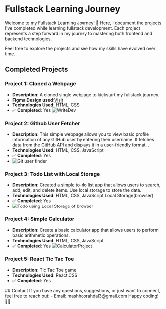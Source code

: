 # Fullstack Learning Journey

Welcome to my Fullstack Learning Journey! 🌟 Here, I document the projects I've completed while learning fullstack development. Each project represents a step forward in my journey to mastering both frontend and backend technologies.

Feel free to explore the projects and see how my skills have evolved over time.

## Completed Projects

### Project 1: Cloned a Webpage

- **Description**: A cloned single webpage to kickstart my fullstack journey.
- **Figma Design used**:<a href="https://www.figma.com/file/nh0V05z3NB87ue9v5PcO3R/writings.dev?type=design&node-id=0%3A1&t=2iQplaIojU3ydAfW-1">Visit</a>
- **Technologies Used**: HTML, CSS
- ✅ **Completed**: Yes
  ![WriteDev](https://github.com/mashhoor-ahdal/roadmap_assignments/assets/101206478/de41c168-6162-4ef5-8d46-70b9d063e878)

### Project 2: Github User Fetcher

- **Description**: This simple webpage allows you to view basic profile information of any GitHub user by entering their username. It fetches data from the GitHub API and displays it in a user-friendly format.
  .
- **Technologies Used**: HTML, CSS, JavaScript
- ✅ **Completed**: Yes
- ![Git user finder](https://github.com/mashhoor-ahdal/roadmap_assignments/assets/101206478/eb33cacf-2350-46bb-b6a0-6d892f96014f)

### Project 3: Todo List with Local Storage

- **Description**: Created a simple to-do list app that allows users to search, add, edit, and delete items. Use local storage to store the data.
- **Technologies Used**: HTML, CSS, JavaScript,Local Storage(browser)
- ✅ **Completed**: Yes
- ![Todo using Local Storage of browser](https://github.com/mashhoor-ahdal/roadmap_assignments/assets/101206478/59f3d28b-0991-42a6-b0b8-19926ef18bc0)

### Project 4: Simple Calculator

- **Description**: Create a basic calculator app that allows users to perform basic arithmetic operations.
- **Technologies Used**: HTML, CSS, JavaScript
- ✅ **Completed**: Yes
  ![CalculatorProject](https://github.com/mashhoor-ahdal/roadmap_assignments/assets/101206478/fe9fd82e-3518-4d56-8c62-7a5e63792fc1)

### Project 5: React Tic Tac Toe

- **Description**: Tic Tac Toe game
- **Technologies Used**: React,CSS
- ✅ **Completed**: Yes


<?-- ## Technologies Explored

- **Frontend**: HTML, CSS, JavaScript
- **Backend**: Node.js, Express
- **Database**: MongoDB
- **Version Control**: Git
- **Other**: RESTful API, CRUD Operations

## What I've Learned

- Developed a solid understanding of frontend and backend technologies.
- Implemented CRUD operations in a fullstack application.
- Explored the use of databases in web development.
- Gained experience in version control using Git.

## Future Goals

- Explore more advanced concepts in fullstack development.
- Build larger and more complex applications.
- Dive into different frontend frameworks (e.g., React, Angular, Vue.js). -->

## Contact

If you have any questions, suggestions, or just want to connect, feel free to reach out:

- Email: mashhoorahdal3@gmail.com


Happy coding! 🚀✨

